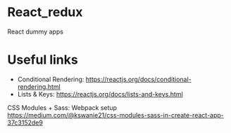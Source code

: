# React_redux
React dummy apps


# Useful links

- Conditional Rendering: https://reactjs.org/docs/conditional-rendering.html
- Lists & Keys: https://reactjs.org/docs/lists-and-keys.html

CSS Modules + Sass: Webpack setup 
https://medium.com/@kswanie21/css-modules-sass-in-create-react-app-37c3152de9
